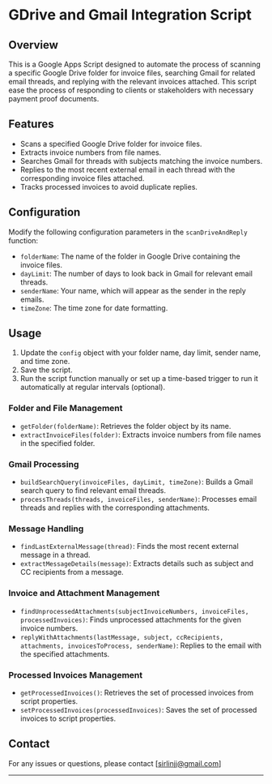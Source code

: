 # GDrive and Gmail Integration Script

## Overview

This is a Google Apps Script designed to automate the process of scanning a specific Google Drive folder for invoice files, searching Gmail for related email threads, and replying with the relevant invoices attached. This script ease the process of responding to clients or stakeholders with necessary payment proof documents.

## Features

- Scans a specified Google Drive folder for invoice files.
- Extracts invoice numbers from file names.
- Searches Gmail for threads with subjects matching the invoice numbers.
- Replies to the most recent external email in each thread with the corresponding invoice files attached.
- Tracks processed invoices to avoid duplicate replies.

## Configuration

Modify the following configuration parameters in the `scanDriveAndReply` function:

- `folderName`: The name of the folder in Google Drive containing the invoice files.
- `dayLimit`: The number of days to look back in Gmail for relevant email threads.
- `senderName`: Your name, which will appear as the sender in the reply emails.
- `timeZone`: The time zone for date formatting.

## Usage

1. Update the `config` object with your folder name, day limit, sender name, and time zone.
2. Save the script.
3. Run the script function manually or set up a time-based trigger to run it automatically at regular intervals (optional).

### Folder and File Management

- `getFolder(folderName)`: Retrieves the folder object by its name.
- `extractInvoiceFiles(folder)`: Extracts invoice numbers from file names in the specified folder.

### Gmail Processing

- `buildSearchQuery(invoiceFiles, dayLimit, timeZone)`: Builds a Gmail search query to find relevant email threads.
- `processThreads(threads, invoiceFiles, senderName)`: Processes email threads and replies with the corresponding attachments.

### Message Handling

- `findLastExternalMessage(thread)`: Finds the most recent external message in a thread.
- `extractMessageDetails(message)`: Extracts details such as subject and CC recipients from a message.

### Invoice and Attachment Management

- `findUnprocessedAttachments(subjectInvoiceNumbers, invoiceFiles, processedInvoices)`: Finds unprocessed attachments for the given invoice numbers.
- `replyWithAttachments(lastMessage, subject, ccRecipients, attachments, invoicesToProcess, senderName)`: Replies to the email with the specified attachments.

### Processed Invoices Management

- `getProcessedInvoices()`: Retrieves the set of processed invoices from script properties.
- `setProcessedInvoices(processedInvoices)`: Saves the set of processed invoices to script properties.

## Contact

For any issues or questions, please contact [sirlinjj@gmail.com]

---
